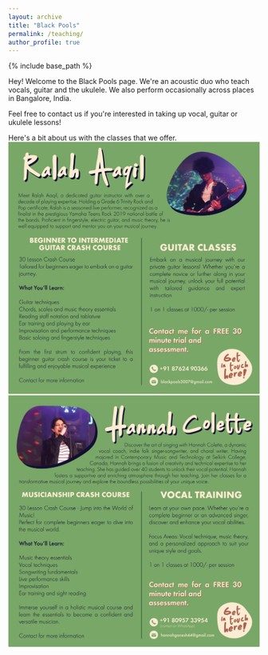 ```yaml
---
layout: archive
title: "Black Pools"
permalink: /teaching/
author_profile: true
---
```


{% include base_path %}

Hey! Welcome to the Black Pools page. We're an acoustic duo who teach vocals, guitar and the ukulele. We also perform occasionally across places in Bangalore, India.

Feel free to contact us if you're interested in taking up vocal, guitar or ukulele lessons!

Here's a bit about us with the classes that we offer.
<img src="/images/blackpools1.jpg">
<img src="/images/blackpools2.jpg">



